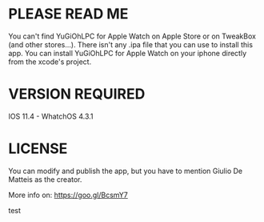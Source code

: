 # PLEASE READ ME

You can't find YuGiOhLPC for Apple Watch on Apple Store or on TweakBox (and other stores...). There isn't any .ipa file that you can use to install this app.
You can install YuGiOhLPC for Apple Watch on your iphone directly from the xcode's project.

# VERSION REQUIRED

IOS 11.4 - WhatchOS 4.3.1

# LICENSE

You can modify and publish the app, but you have to mention Giulio De Matteis as the creator.   

More info on: https://goo.gl/BcsmY7

test
